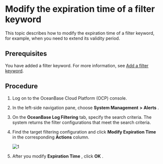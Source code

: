 Modify the expiration time of a filter keyword 
===================================================================

This topic describes how to modify the expiration time of a filter keyword, for example, when you need to extend its validity period. 

Prerequisites 
----------------------------------

You have added a filter keyword. For more information, see [Add a filter keyword](17.ob-log-filtering-1.md).

Procedure 
------------------------------

1. Log on to the OceanBase Cloud Platform (OCP) console.

   

2. In the left-side navigation pane, choose **System Management** **\>** **Alerts** .

   

3. On the **OceanBase Log Filtering** tab, specify the search criteria. The system returns the filter configurations that meet the search criteria.

   

4. Find the target filtering configuration and click **Modify Expiration Time** in the corresponding **Actions** column. 

   ![1](https://help-static-aliyun-doc.aliyuncs.com/assets/img/en-US/6254633561/p440489.png)
   

5. After you modify **Expiration Time** , click **OK** .

   



